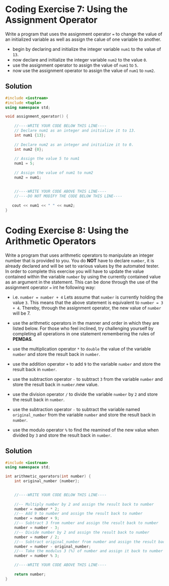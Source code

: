 # Coding Exercise 7: Using the Assignment Operator

Write a program that uses the assignment operator `=` to change the value of an initialized variable as well as assign the calue of one variable to another.

- begin by declaring and initialize the integer variable `num1` to the value of `13`.
- now declare and initialize the integer variable `num2` to the value `0`.
- use the assignment operator to assign the value of `num1` to `5`.
- now use the assignment operator to assign the value of `num1` to `num2`.

## Solution

```c++
#include <iostream>
#include <tuple>
using namespace std;

void assignment_operator() {
    
    //----WRITE YOUR CODE BELOW THIS LINE----
    // Declare num1 as an integer and initialize it to 13.
    int num1 {13};
    
    // Declare num2 as an integer and initialize it to 0.
    int num2 {0};
    
    // Assign the value 5 to num1
    num1 = 5;
    
    // Assign the value of num1 to num2
    num2 = num1;
    
    
    //----WRITE YOUR CODE ABOVE THIS LINE----
    //----DO NOT MODIFY THE CODE BELOW THIS LINE----
   
   cout << num1 << " " << num2;
}
```

# Coding Exercise 8: Using the Arithmetic Operators

Write a program that uses arithmetic operators to manipulate an integer number that is provided to you.
You do **NOT** have to declare `number`, it is already declared and will be set to various values by the automated tester.
In order to complete this exercise you will have to update the value contained within the variable `number` by using the currently contained value as an argument in the statement.
This can be done through the use of the assignment operator `=` int he following way:
- i.e. `number = number + 4`
Lets assume that `number` is currently holding the value `3`. This means that the above statement is equivalent to `number = 3 + 4`. Thereby, through the assignment operator, the new value of `number` will be 7.

- use the arithmetic operators in the manner and order in which they are listed below. For those who feel inclined, try challenging yourself by completing all operations in one statement remembering the rules of **PEMDAS**.
- use the multiplication operator `*` to `double` the value of the variable `number` and store the result back in `number`.
- use the addition operator `+` to add `9` to the variable `number` and store the result back in `number`.
- use the subtraction operator `-` to subtract `3` from the variable `number` and store the result back in `number`.new value.
- use the division operator `/` to divide the variable `number` by `2` and store the result back in `number`.
- use the subtraction operator `-` to subtract the variable named `original_number` from the variable `number` and store the result back in `number`.
- use the modulo operator `%` to find the reamined of the new value when divided by `3` and store the result back in `number`.

## Solution

```c++
#include <iostream>
using namespace std;

int arithmetic_operators(int number) {
    int original_number {number};

    
    //----WRITE YOUR CODE BELOW THIS LINE----
    
    //-- Multiply number by 2 and assign the result back to number
    number = number * 2;
    //-- Add 9 to number and assign the result back to number
    number = number + 9;
    //-- Subtract 3 from number and assign the result back to number
    number = number - 3;
    //-- Divide number by 2 and assign the result back to number
    number = number / 2;
    //-- Subtract original_number from number and assign the result back to number
    number = number - original_number;
    //-- Take the modulus 3 (%) of number and assign it back to number
    number = number % 3;

    //----WRITE YOUR CODE ABOVE THIS LINE----
    
    return number;
}
```